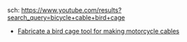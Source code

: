 sch: https://www.youtube.com/results?search_query=bicycle+cable+bird+cage
- [Fabricate a bird cage tool for making motorcycle cables](https://youtu.be/TJahAK3s6Kc)
